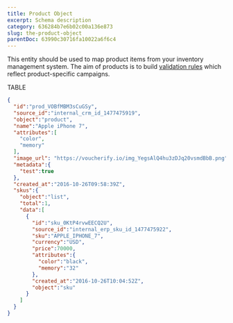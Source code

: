 ```yaml
---
title: Product Object
excerpt: Schema description
category: 636284b7e6b02c00a136e873
slug: the-product-object
parentDoc: 63990c30716fa10022a6f6c4
---
```


This entity should be used to map product items from your inventory management system. The aim of products is to build [validation rules](doc:validation-rules) which reflect product-specific campaigns.

TABLE

```json Example Response
{  
  "id":"prod_VOBfMBM3sCuGSy",
  "source_id":"internal_crm_id_1477475919",
  "object":"product",
  "name":"Apple iPhone 7",
  "attributes":[  
    "color",
    "memory"
  ],
  "image_url": "https://voucherify.io/img_YegsAlQ4hu3zDJq20vsmdBbB.png",
  "metadata":{  
    "test":true
  },
  "created_at":"2016-10-26T09:58:39Z",
  "skus":{  
    "object":"list",
    "total":1,
    "data":[  
      {  
        "id":"sku_0KtP4rvwEECQ2U",
        "source_id":"internal_erp_sku_id_1477475922",
        "sku":"APPLE_IPHONE_7",
        "currency":"USD",
        "price":70000,
        "attributes":{  
          "color":"black",
          "memory":"32"
        },
        "created_at":"2016-10-26T10:04:52Z",
        "object":"sku"
      }
    ]
  }
}
```